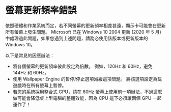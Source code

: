 # 螢幕更新頻率錯誤

依照硬體和作業系統而定，若不同螢幕的更新頻率相差甚遠，顯示卡可能會在更新所有螢幕上發生問題。 Microsoft 已在 Windows 10 2004 更新 (2020 年 5 月) 中處理過此問題，如果您遇到上述問題，請務必使用該版本或更新版本的 Windows 10。

以下是常見的因應辦法：

* 將各個螢幕的更新頻率彼此設定為倍數。 例如，120Hz 和 60Hz，避免 144Hz 和 60Hz。
* 使用 Wallpaper Engine 的暫停/停止選項減緩這項問題。 將該選項設定為玩遊戲時在所有螢幕上暫停。
* 若您的系統採用整合式 GPU，請在 60Hz 螢幕上使用前一項辦法，不過這麼做可能會降低桌上型電腦的整體效能，因為 CPU 這下必須讓兩個 GPU 一起運作了！